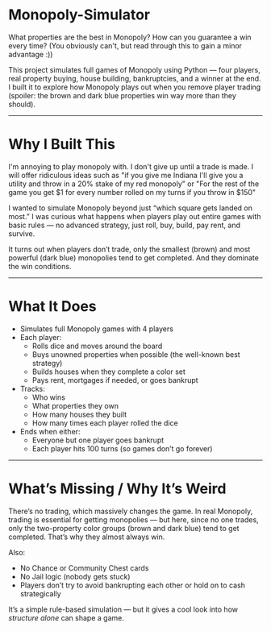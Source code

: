 # Monopoly-Simulator
What properties are the best in Monopoly? How can you guarantee a win every time? (You obviously can't, but read through this to gain a minor advantage :))

This project simulates full games of Monopoly using Python — four players, real property buying, house building, bankruptcies, and a winner at the end. I built it to explore how Monopoly plays out when you remove player trading (spoiler: the brown and dark blue properties win way more than they should).

---

# Why I Built This

I'm annoying to play monopoly with. I don't give up until a trade is made. I will offer ridiculous ideas such as "if you give me Indiana I'll give you a utility and throw in a 20% stake of my red monopoly" or "For the rest of the game you get $1 for every number rolled on my turns if you throw in $150"

I wanted to simulate Monopoly beyond just “which square gets landed on most.” I was curious what happens when players play out entire games with basic rules — no advanced strategy, just roll, buy, build, pay rent, and survive.

It turns out when players don’t trade, only the smallest (brown) and most powerful (dark blue) monopolies tend to get completed. And they dominate the win conditions.

---

# What It Does

- Simulates full Monopoly games with 4 players
- Each player:
  - Rolls dice and moves around the board
  - Buys unowned properties when possible (the well-known best strategy)
  - Builds houses when they complete a color set
  - Pays rent, mortgages if needed, or goes bankrupt
- Tracks:
  - Who wins
  - What properties they own
  - How many houses they built
  - How many times each player rolled the dice
- Ends when either:
  - Everyone but one player goes bankrupt
  - Each player hits 100 turns (so games don’t go forever)

---

# What’s Missing / Why It’s Weird

There’s no trading, which massively changes the game. In real Monopoly, trading is essential for getting monopolies — but here, since no one trades, only the two-property color groups (brown and dark blue) tend to get completed. That’s why they almost always win.

Also:
- No Chance or Community Chest cards
- No Jail logic (nobody gets stuck)
- Players don’t try to avoid bankrupting each other or hold on to cash strategically

It’s a simple rule-based simulation — but it gives a cool look into how *structure alone* can shape a game.

